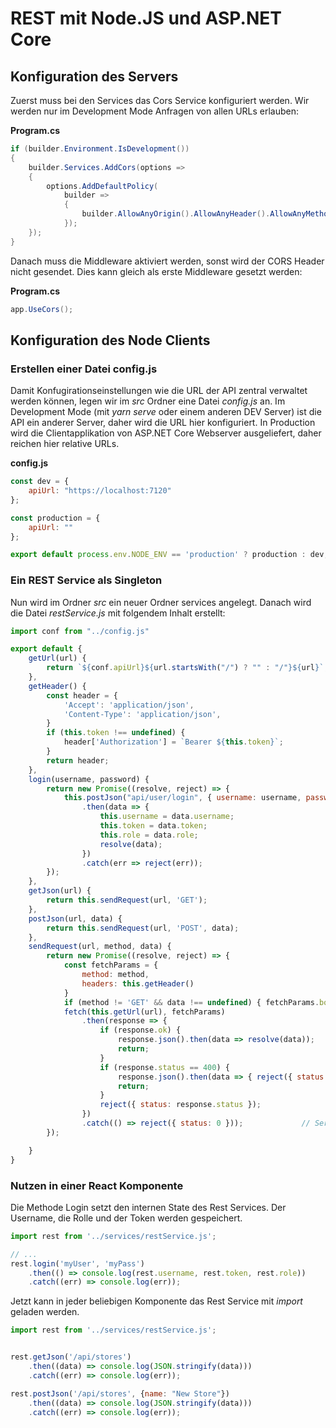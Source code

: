 # REST mit Node.JS und ASP.NET Core

## Konfiguration des Servers

Zuerst muss bei den Services das Cors Service konfiguriert werden. Wir werden nur im Development
Mode Anfragen von allen URLs erlauben:

**Program.cs**
```c#
if (builder.Environment.IsDevelopment())
{
    builder.Services.AddCors(options =>
    {
        options.AddDefaultPolicy(
            builder =>
            {
                builder.AllowAnyOrigin().AllowAnyHeader().AllowAnyMethod();
            });
    });
}
```

Danach muss die Middleware aktiviert werden, sonst wird der CORS Header nicht gesendet. Dies
kann gleich als erste Middleware gesetzt werden:

**Program.cs**
```c#
app.UseCors();
```

## Konfiguration des Node Clients

### Erstellen einer Datei config.js

Damit Konfugirationseinstellungen wie die URL der API zentral verwaltet werden können, legen wir
im *src* Ordner eine Datei *config.js* an. Im Development Mode (mit *yarn serve* oder einem anderen
DEV Server) ist die API ein anderer Server, daher wird die URL hier konfiguriert. In Production
wird die Clientapplikation von ASP.NET Core Webserver ausgeliefert, daher reichen hier relative
URLs.

**config.js**
```javascript
const dev = {
    apiUrl: "https://localhost:7120"
};

const production = {
    apiUrl: ""
};

export default process.env.NODE_ENV == 'production' ? production : dev;
```

### Ein REST Service als Singleton

Nun wird im Ordner *src* ein neuer Ordner services angelegt. Danach wird die Datei *restService.js*
mit folgendem Inhalt erstellt:

```javascript
import conf from "../config.js"

export default {
    getUrl(url) {
        return `${conf.apiUrl}${url.startsWith("/") ? "" : "/"}${url}`;
    },
    getHeader() {
        const header = {
            'Accept': 'application/json',
            'Content-Type': 'application/json',
        }
        if (this.token !== undefined) {
            header['Authorization'] = `Bearer ${this.token}`;
        }
        return header;
    },
    login(username, password) {
        return new Promise((resolve, reject) => {
            this.postJson("api/user/login", { username: username, password: password })
                .then(data => {
                    this.username = data.username;
                    this.token = data.token;
                    this.role = data.role;
                    resolve(data);
                })
                .catch(err => reject(err));
        });
    },
    getJson(url) {
        return this.sendRequest(url, 'GET');
    },
    postJson(url, data) {
        return this.sendRequest(url, 'POST', data);
    },
    sendRequest(url, method, data) {
        return new Promise((resolve, reject) => {
            const fetchParams = {
                method: method,
                headers: this.getHeader()
            }
            if (method != 'GET' && data !== undefined) { fetchParams.body = JSON.stringify(data); }
            fetch(this.getUrl(url), fetchParams)
                .then(response => {
                    if (response.ok) {
                        response.json().then(data => resolve(data));
                        return;
                    }
                    if (response.status == 400) {
                        response.json().then(data => { reject({ status: response.status, data: data }); })
                        return;
                    }
                    reject({ status: response.status });
                })
                .catch(() => reject({ status: 0 }));             // Server nicht erreichbar
        });

    }
}
```

### Nutzen in einer React Komponente

Die Methode Login setzt den internen State des Rest Services. Der Username, die Rolle und der
Token werden gespeichert.

```javascript
import rest from '../services/restService.js';

// ...
rest.login('myUser', 'myPass')
    .then(() => console.log(rest.username, rest.token, rest.role))
    .catch((err) => console.log(err));
```

Jetzt kann in jeder beliebigen Komponente das Rest Service mit *import* geladen werden.

```javascript
import rest from '../services/restService.js';


rest.getJson('/api/stores')
    .then((data) => console.log(JSON.stringify(data)))
    .catch((err) => console.log(err));

rest.postJson('/api/stores', {name: "New Store"})
    .then((data) => console.log(JSON.stringify(data)))
    .catch((err) => console.log(err));    
```
